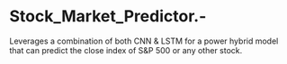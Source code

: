 # Stock_Market_Predictor.-
Leverages a combination of both CNN &amp; LSTM for a power hybrid model that can predict the close index of S&amp;P 500 or any other stock. 
